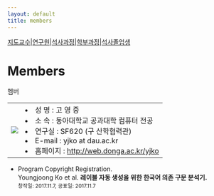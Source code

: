 ```yaml
---
layout: default
title: members
---
```

  <div class="linklink">
    <a href="#1">지도교수</a>|<a href="#2">연구원</a>|<a href="#3">석사과정</a>|<a href="#4">학부과정</a>|<a href="#5">석사졸업생</a>

<div class="post">
  <h1 class="pageTitle">Members</h1>	
  <p class="meta">멤버</p>
</div>

<table>
		<tr>
			<td class="portcol"><image src="members/images/yjko.jpg"></td>
			<td class="informColumn">
				<li>성  명 : 고 영 중</li>
				<li>소  속 : 동아대학교 공과대학 컴퓨터 전공</li>
				<li>연구실 : SF620 (구 산학협력관)</li>
				<li>E-mail : yjko at dau.ac.kr</li>
				<li>홈페이지 : <a href="http://web.donga.ac.kr/yjko" target="_blank">http://web.donga.ac.kr/yjko</a></li>
			</td>
		</tr>
</table>



  <ul>
	<li>
		Program Copyright Registration.<br>
		Youngjoong Ko et al. <b>레이블 자동 생성을 위한 한국어 의존 구문 분석기.</b> <br>
		<small>창작일: 2017.11.7, 공표일: 2017.11.7</small>
	</li>
  </ul>
